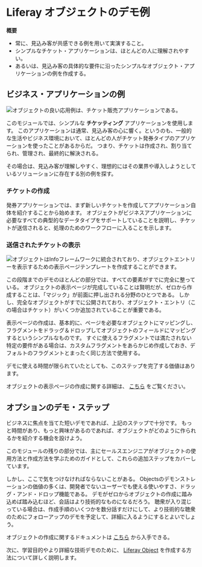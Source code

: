 # Liferay オブジェクトのデモ例

**概要**

* 常に、見込み客が共感できる例を用いて実演すること。
* シンプルなチケット・アプリケーションは、ほとんどの人に理解されやすい。
* あるいは、見込み客の具体的な要件に沿ったシンプルなオブジェクト・アプリケーションの例を作成する。

## ビジネス・アプリケーションの例

![オブジェクトの良い応用例は、チケット販売アプリケーションである。](./example-object-demo/images/01.png)

このモジュールでは、シンプルな **チケッティング** アプリケーションを使用します。 このアプリケーションは通常、見込み客の心に響く。というのも、一般的な生活やビジネス環境において、ほとんどの人がチケット発券タイプのアプリケーションを使ったことがあるからだ。 つまり、チケットは作成され、割り当てられ、管理され、最終的に解決される。

その場合は、見込み客が理解しやすく、理想的にはその業界や導入しようとしているソリューションに存在する別の例を探す。

### チケットの作成

発券アプリケーションでは、まず新しいチケットを作成してアプリケーション自体を紹介することから始めます。 オブジェクトがビジネスアプリケーションに必要なすべての典型的なデータタイプをサポートしていることを説明し、チケットが送信されると、処理のためのワークフローに入ることを示します。

### 送信されたチケットの表示

![オブジェクトはInfoフレームワークに統合されており、オブジェクトエントリーを表示するための表示ページテンプレートを作成することができます。](./example-object-demo/images/02.png)

この段階までのデモのほとんどの部分では、すべての要素がすでに完全に整っている。 オブジェクトの表示ページが完成していることは賢明だが、ゼロから作成することは、「マジック」が前面に押し出される分野のひとつである。 しかし、完全なオブジェクトがすでに公開されており、オブジェクト・エントリ（この場合はチケット）がいくつか追加されていることが重要である。

表示ページの作成は、基本的に、ページを必要なオブジェクトにマッピングし、フラグメントをドラッグ＆ドロップしてオブジェクトのフィールドにマッピングするというシンプルなものです。 すぐに使えるフラグメントでは満たされない特定の要件がある場合は、カスタムフラグメントをあらかじめ作成しておき、デフォルトのフラグメントとまったく同じ方法で使用する。

デモに使える時間が限られていたとしても、このステップを完了する価値はあります。

オブジェクトの表示ページの作成に関する詳細は、 [こちら](https://learn.liferay.com/web/guest/w/dxp/building-applications/objects/displaying-object-entries#creating-display-page-templates-for-objects) をご覧ください。

## オプションのデモ・ステップ

ビジネスに焦点を当てた短いデモであれば、上記のステップで十分です。 もっと時間があり、もっと興味があるのであれば、オブジェクトがどのように作られるかを紹介する機会を設けよう。

このモジュールの残りの部分では、主にセールスエンジニアがオブジェクトの使用方法と作成方法を学ぶためのガイドとして、これらの追加ステップをカバーしています。

しかし、ここで気をつけなければならないことがある。 Objectsのデモンストレーションの価値の多くは、開発者でないユーザーでも使える使いやすさ、ドラッグ・アンド・ドロップ機能である。 デモがゼロからオブジェクトの作成に踏み込めば踏み込むほど、会話はより技術的なものになるだろう。 聴衆が入り混じっている場合は、作成手順のいくつかを数分話すだけにして、より技術的な聴衆のためにフォローアップのデモを予定して、詳細に入るようにするとよいでしょう。

オブジェクトの作成に関するドキュメントは [こちら](https://learn.liferay.com/web/guest/w/dxp/building-applications/objects/creating-and-managing-objects/creating-objects) から入手できる。

次に、学習目的やより詳細な技術デモのために、 [Liferay Object](./creating-objects.md) を作成する方法について詳しく説明します。
